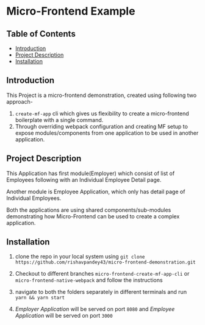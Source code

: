 # Micro-Frontend Example

## Table of Contents

- [Introduction](#introduction)
- [Project Description](#project-description)
- [Installation](#installation)

## Introduction

This Project is a micro-frontend demonstration, created using following two approach-

1. `create-mf-app` cli which gives us flexibility to create a micro-frontend boilerplate with a single command.
2. Through overriding webpack configuration and creating MF setup to expose modules/components from one application to be used in another application.

## Project Description

This Application has first module(Employer) which consist of list of Employees following with an Individual Employee Detail page.

Another module is Employee Application, which only has detail page of Individual Employees.

Both the applications are using shared components/sub-modules demonstrating how Micro-Frontend can be used to create a complex application.

## Installation

1. clone the repo in your local system using `git clone https://github.com/rishavpandey43/micro-frontend-demonstration.git`

2. Checkout to different branches `micro-frontend-create-mf-app-cli` or `micro-frontend-native-webpack` and follow the instructions

3. navigate to both the folders separately in different terminals and run `yarn && yarn start`

4. _Employer Application_ will be served on port `8080` and _Employee Application_ will be served on port `3000`
